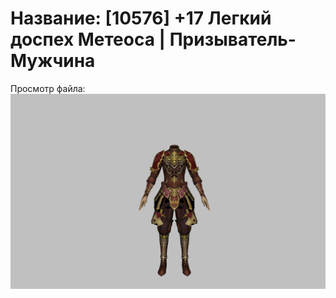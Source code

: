 # Название: [10576] +17 Легкий доспех Метеоса | Призыватель-Мужчина

Просмотр файла:
![p080030.png](p080030.png)